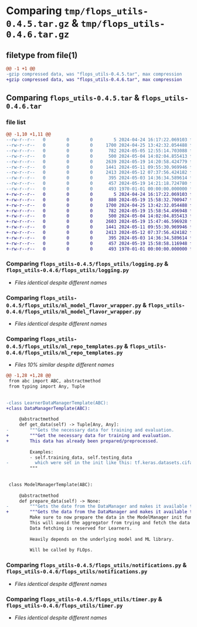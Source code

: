 # Comparing `tmp/flops_utils-0.4.5.tar.gz` & `tmp/flops_utils-0.4.6.tar.gz`

## filetype from file(1)

```diff
@@ -1 +1 @@
-gzip compressed data, was "flops_utils-0.4.5.tar", max compression
+gzip compressed data, was "flops_utils-0.4.6.tar", max compression
```

## Comparing `flops_utils-0.4.5.tar` & `flops_utils-0.4.6.tar`

### file list

```diff
@@ -1,10 +1,11 @@
--rw-r--r--   0        0        0        5 2024-04-24 16:17:22.069103 flops_utils-0.4.5/README.md
--rw-r--r--   0        0        0     1700 2024-04-25 13:42:32.054488 flops_utils-0.4.5/flops_utils/logging.py
--rw-r--r--   0        0        0      782 2024-05-05 12:55:14.703088 flops_utils-0.4.5/flops_utils/ml_model_flavor_wrapper.py
--rw-r--r--   0        0        0      500 2024-05-04 14:02:04.855413 flops_utils-0.4.5/flops_utils/ml_repo_files_wrapper.py
--rw-r--r--   0        0        0     2639 2024-05-19 14:20:58.424779 flops_utils-0.4.5/flops_utils/ml_repo_templates.py
--rw-r--r--   0        0        0     1441 2024-05-11 09:55:30.969946 flops_utils-0.4.5/flops_utils/notifications.py
--rw-r--r--   0        0        0     2413 2024-05-12 07:37:56.424182 flops_utils-0.4.5/flops_utils/timer.py
--rw-r--r--   0        0        0      395 2024-05-03 14:36:34.589614 flops_utils-0.4.5/flops_utils/types.py
--rw-r--r--   0        0        0      457 2024-05-19 14:21:18.724780 flops_utils-0.4.5/pyproject.toml
--rw-r--r--   0        0        0      493 1970-01-01 00:00:00.000000 flops_utils-0.4.5/PKG-INFO
+-rw-r--r--   0        0        0        5 2024-04-24 16:17:22.069103 flops_utils-0.4.6/README.md
+-rw-r--r--   0        0        0      880 2024-05-19 15:58:32.700947 flops_utils-0.4.6/flops_utils/flops_learner_files_wrapper.py
+-rw-r--r--   0        0        0     1700 2024-04-25 13:42:32.054488 flops_utils-0.4.6/flops_utils/logging.py
+-rw-r--r--   0        0        0      782 2024-05-19 15:58:54.496948 flops_utils-0.4.6/flops_utils/ml_model_flavor_wrapper.py
+-rw-r--r--   0        0        0      500 2024-05-04 14:02:04.855413 flops_utils-0.4.6/flops_utils/ml_repo_files_wrapper.py
+-rw-r--r--   0        0        0     2603 2024-05-19 15:47:46.596928 flops_utils-0.4.6/flops_utils/ml_repo_templates.py
+-rw-r--r--   0        0        0     1441 2024-05-11 09:55:30.969946 flops_utils-0.4.6/flops_utils/notifications.py
+-rw-r--r--   0        0        0     2413 2024-05-12 07:37:56.424182 flops_utils-0.4.6/flops_utils/timer.py
+-rw-r--r--   0        0        0      395 2024-05-03 14:36:34.589614 flops_utils-0.4.6/flops_utils/types.py
+-rw-r--r--   0        0        0      457 2024-05-19 15:58:58.116948 flops_utils-0.4.6/pyproject.toml
+-rw-r--r--   0        0        0      493 1970-01-01 00:00:00.000000 flops_utils-0.4.6/PKG-INFO
```

### Comparing `flops_utils-0.4.5/flops_utils/logging.py` & `flops_utils-0.4.6/flops_utils/logging.py`

 * *Files identical despite different names*

### Comparing `flops_utils-0.4.5/flops_utils/ml_model_flavor_wrapper.py` & `flops_utils-0.4.6/flops_utils/ml_model_flavor_wrapper.py`

 * *Files identical despite different names*

### Comparing `flops_utils-0.4.5/flops_utils/ml_repo_templates.py` & `flops_utils-0.4.6/flops_utils/ml_repo_templates.py`

 * *Files 10% similar despite different names*

```diff
@@ -1,28 +1,28 @@
 from abc import ABC, abstractmethod
 from typing import Any, Tuple
 
 
-class LearnerDataManagerTemplate(ABC):
+class DataManagerTemplate(ABC):
 
     @abstractmethod
     def get_data(self) -> Tuple[Any, Any]:
-        """Gets the necessary data for training and evaluation.
+        """Get the necessary data for training and evaluation.
+        This data has already been prepared/preprocessed.
 
         Examples:
         - self.training_data, self.testing_data
-          which were set in the init like this: tf.keras.datasets.cifar10.load_data()
         """
 
 
 class ModelManagerTemplate(ABC):
 
     @abstractmethod
     def prepare_data(self) -> None:
-        """Gets the date from the DataManager and makes it available to the model.
+        """Gets the data from the DataManager and makes it available to the model.
         Make sure to now prepare the data in the ModelManager init function.
         This will avoid the aggregator from trying and fetch the data too.
         Data fetching is reserved for Learners.
 
         Heavily depends on the underlying model and ML library.
 
         Will be called by FLOps.
```

### Comparing `flops_utils-0.4.5/flops_utils/notifications.py` & `flops_utils-0.4.6/flops_utils/notifications.py`

 * *Files identical despite different names*

### Comparing `flops_utils-0.4.5/flops_utils/timer.py` & `flops_utils-0.4.6/flops_utils/timer.py`

 * *Files identical despite different names*

